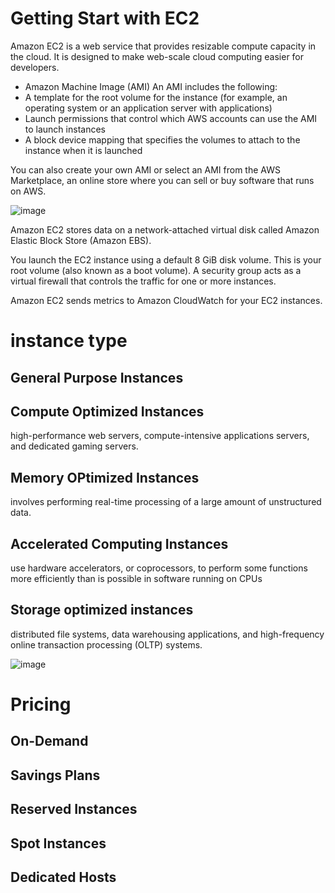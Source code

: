 # Getting Start with EC2

 Amazon EC2 is a web service that provides resizable compute capacity in the cloud. It is designed to make web-scale cloud computing easier for developers.
 
 - Amazon Machine Image (AMI)
An AMI includes the following:
- A template for the root volume for the instance (for example, an operating system or an application server with applications)
- Launch permissions that control which AWS accounts can use the AMI to launch instances
- A block device mapping that specifies the volumes to attach to the instance when it is launched

You can also create your own AMI or select an AMI from the AWS Marketplace, an online store where you can sell or buy software that runs on AWS.

![image](https://user-images.githubusercontent.com/44856918/155832231-e7ee1e0e-c6f6-4c2b-b554-82615c206545.png)

Amazon EC2 stores data on a network-attached virtual disk called Amazon Elastic Block Store (Amazon EBS).

You launch the EC2 instance using a default 8 GiB disk volume. This is your root volume (also known as a boot volume).
A security group acts as a virtual firewall that controls the traffic for one or more instances.

Amazon EC2 sends metrics to Amazon CloudWatch for your EC2 instances.

# instance type
## General Purpose Instances
## Compute Optimized Instances
high-performance web servers, compute-intensive applications servers, and dedicated gaming servers.
## Memory OPtimized Instances
involves performing real-time processing of a large amount of unstructured data.
## Accelerated Computing Instances
use hardware accelerators, or coprocessors, to perform some functions more efficiently than is possible in software running on CPUs
## Storage optimized instances
distributed file systems, data warehousing applications, and high-frequency online transaction processing (OLTP) systems.

![image](https://user-images.githubusercontent.com/44856918/177559949-aa5dc0b4-271f-4a8d-9638-d165e25ef5ce.png)

# Pricing
## On-Demand
## Savings Plans
## Reserved Instances
## Spot Instances
## Dedicated Hosts

